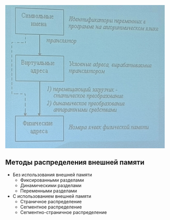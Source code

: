 ![Управление памятью в ОС](../Pictures/06_01.%20Управление%20памятью%20в%20ОС.png)  
## Методы распределения внешней памяти
- Без использования внешней памяти
	- Фиксированными разделами
	- Динамическими разделами
	- Переменными разделами
- С использованием внешней памяти
	- Страничное распределение
	- Сегментное распределение
	- Сегментно-страничное распределение